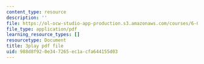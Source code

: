 ```yaml
---
content_type: resource
description: ''
file: https://ol-ocw-studio-app-production.s3.amazonaws.com/courses/6-0001-introduction-to-computer-science-and-programming-in-python-fall-2016/988d8f920e347265ec1acfa644155d03_EFCdr_43qmU.pdf
file_type: application/pdf
learning_resource_types: []
resourcetype: Document
title: 3play pdf file
uid: 988d8f92-0e34-7265-ec1a-cfa644155d03
---
```

